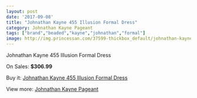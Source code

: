 ```yaml
---
layout: post
date: '2017-09-08'
title: "Johnathan Kayne 455 Illusion Formal Dress"
category: Johnathan Kayne Pageant
tags: ["brand","beaded","kayne","johnathan","formal"]
image: http://img.princessan.com/37599-thickbox_default/johnathan-kayne-455-illusion-formal-dress.jpg
---
```

Johnathan Kayne 455 Illusion Formal Dress

On Sales: **$306.99**
<a href="https://www.princessan.com/en/17467-johnathan-kayne-455-illusion-formal-dress.html"><amp-img layout="responsive" width="600" height="600" src="//img.princessan.com/37599-thickbox_default/johnathan-kayne-455-illusion-formal-dress.jpg" alt="Johnathan Kayne 455 Illusion Formal Dress 0" /></a>

Buy it: [Johnathan Kayne 455 Illusion Formal Dress](https://www.princessan.com/en/17467-johnathan-kayne-455-illusion-formal-dress.html "Johnathan Kayne 455 Illusion Formal Dress")

View more: [Johnathan Kayne Pageant](https://www.princessan.com/en/147- "Johnathan Kayne Pageant")
